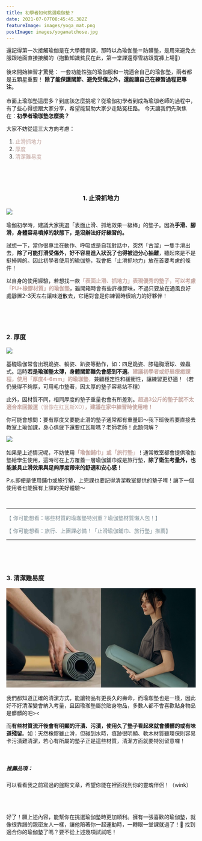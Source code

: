```yaml
---
title: 初學者如何挑選瑜伽墊？
date: 2021-07-07T08:45:45.382Z
featureImage: images/yoga_mat.png
postImage: images/yogamatchose.jpg
---
```

還記得第一次接觸瑜伽是在大學體育課，那時以為瑜伽墊＝防髒墊，是用來避免衣服跟地面直接接觸的（抱歉知識貧民在此，第一堂課還穿雪紡跟寬褲上場🙂）
<br>
<br>
後來開始練習才驚覺：
一套功能性強的瑜伽服和一塊適合自己的瑜伽墊，兩者都是五顆星重要！
**除了能保護關節、避免受傷之外，還能讓自己在練習過程更專注**。
<br>
<br>
市面上瑜珈墊這麼多？到底該怎麼挑呢？從瑜伽初學者到成為瑜珈老師的過程中，有了些心得想跟大家分享，希望能幫助大家少走點冤枉路。
今天讓我們先聚焦在：**初學者瑜珈墊怎麼挑？**

大家不妨從這三大方向考慮：

1. <font color=#c3a6a0>止滑抓地力</font>
2. <font color=#c3a6a0>厚度</font>
3. <font color=#c3a6a0>清潔難易度</font>

<br>

<br>

<br>

### <center>1. 止滑抓地力</center>

![](https://xuani-yoga.tk/images/dogpose2.jpg)

瑜伽初學時，建議大家挑選「表面止滑、抓地效果一級棒」的墊子。因為**手滑、腳滑，身體容易噴掉的狀態下，是沒辦法好好練習的。**

試想一下，當你很專注在動作、呼吸或是自我對話中，突然「古溜」一隻手滑出去，**除了可能打滑受傷外，好不容易進入狀況了也得被迫分心抽離**，聽起來是不是挺掃興的。因此初學者使用的瑜伽墊，我會把「止滑抓地力」放在首要考慮的條件！

以自身的使用經驗，若想找一款<font color=#c3a6a0>**「表面止滑、抓地力」表現優秀的墊子，可以考慮「PU+橡膠材質」的瑜伽墊**</font>，雖開箱時會有些許橡膠味，不過只要放在通風良好處靜置2-3天左右讓味道散去，它絕對會是你練習時很給力的好夥伴！

<br>

<br>

<br>

### 2. 厚度

![](https://xuani-yoga.tk/images/all-four.jpg)

基礎瑜伽常會出現跪姿、躺姿、趴姿等動作，如：四足跪姿、膝碰胸滾球、蝗蟲式。這時**若是瑜珈墊太薄，身體關節難免會感到不適**。<font color=#c3a6a0>**建議初學者或舒展療癒課程，使用「厚度4-6mm」的瑜珈墊**，</font>兼顧穩定性和緩衝性，讓練習更舒適！（若仍覺得不夠厚，可用毛巾墊著，因太厚的墊子容易站不穩）

此外，因材質不同，相同厚度的墊子重量也會有所差別。<font color=#c3a6a0>**超過3公斤的墊子就不太適合來回搬運**（很像在扛瓦斯XD）**，建議在家中練習時使用唷！**</font><br> 

你可能會想問：要有厚度又要能止滑的墊子通常都有重量耶～我下班後若要直接去教室上瑜伽課，身心俱疲下還要扛瓦斯嗎？老師老師！此題何解？

![](https://xuani-yoga.tk/images/tower.jpg)

如果是上述情況呢，不妨使用<font color=#c3a6a0>**「瑜伽鋪巾」或「旅行墊**」</font>！通常教室都會提供瑜伽墊給學生使用，這時可在上方覆蓋一層瑜伽鋪巾或是旅行墊，**除了衛生考量外，也能兼具止滑效果與足夠厚度帶來的舒適和安心感！**

P.s.即便是使用鋪巾或旅行墊，上完課也要記得清潔教室提供的墊子唷！讓下一個使用者也能擁有上課的美好體驗～

<br>

- - -

<font color=#7d8e95>【 你可能想看：哪些材質的瑜珈墊特別重？瑜伽墊材質懶人包！】</font>

<font color=#7d8e95>【 你可能想看：旅行、上團課必備！「止滑瑜伽鋪巾、旅行墊」推薦】</font>

- - -

<br>
<br>
<br>

### 3. 清潔難易度

![](images/a3.jpg)

我們都知道正確的清潔方式，能讓物品有更長久的壽命，而瑜珈墊也是一樣，因此好不好清潔變會納入考量，且因瑜珈墊屬於貼身物品，多數人都不會喜歡貼身物品是髒髒的吧><

而**有些材質流汗後會有明顯的汗漬、污漬，使用久了墊子看起來就會髒髒的或有味道殘留**。如：天然橡膠雖止滑，但碰到水時，痕跡很明顯、軟木材質雖環保則容易卡污漬難清潔，若心有所屬的墊子正是這些材質，清潔方面就要特別留意囉！
<br>
<br>
<br>

##### 推薦品項：

可以看看我之前寫過的盤點文章，希望你能在裡面找到你的靈魂伴侶！（wink）

<br>
<br>
<br>
好了！願上述內容，能幫你在挑選瑜伽墊時更加順利。擁有一張喜歡的瑜伽墊，就像很靠譜的親密友人一樣，讓他陪著你一起運動時，一轉眼一堂課就過了！🥰 找到適合你的瑜伽墊了嗎？要不從上述幾項試試吧！